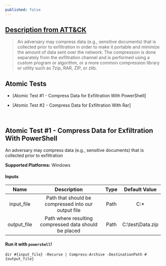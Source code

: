```yaml
---
published: false
---
```

## [Description from ATT&CK](https://attack.mitre.org/wiki/Technique/T1002)
<blockquote>An adversary may compress data (e.g., sensitive documents) that is collected prior to exfiltration in order to make it portable and minimize the amount of data sent over the network. The compression is done separately from the exfiltration channel and is performed using a custom program or algorithm, or a more common compression library or utility such as 7zip, RAR, ZIP, or zlib.</blockquote>

## Atomic Tests

- [Atomic Test #1 - Compress Data for Exfiltration With PowerShell]

- [Atomic Test #2 - Compress Data for Exfiltration With Rar]

<br/>

## Atomic Test #1 - Compress Data for Exfiltration With PowerShell
An adversary may compress data (e.g., sensitive documents) that is collected prior to exfiltration 

**Supported Platforms:** Windows


#### Inputs

| Name | Description | Type | Default Value | 
|:------:|:-------------:|:------:|:---------------:|
| input_file | Path that should be compressed into our output file | Path | C:\*|
| output_file | Path where resulting compressed data should be placed | Path | C:\test\Data.zip|

#### Run it with `powershell`!

```
dir #{input_file} -Recurse | Compress-Archive -DestinationPath #{output_file}
```
<br/>
<br/>
